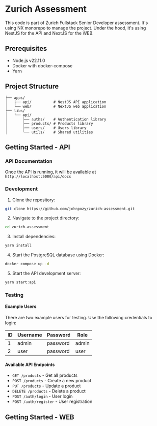 # Zurich Assessment
This code is part of Zurich Fullstack Senior Developer assessment. It's using NX monorepo to manage the project. Under the hood, it's using NestJS for the API and NextJS for the WEB.

## Prerequisites

- Node.js v22.11.0
- Docker with docker-compose
- Yarn

## Project Structure

```
├── apps/
│   ├── api/          # NestJS API application
│   └── web/          # NextJS web application
├── libs/
│   └── api/
│       ├── auths/    # Authentication library
│       ├── products/ # Products library
│       ├── users/    # Users library
│       └── utils/    # Shared utilities
```

## Getting Started - API

### API Documentation
Once the API is running, it will be available at `http://localhost:5000/api/docs`

### Development

1. Clone the repository:
```bash
git clone https://github.com/johnpozy/zurich-assessment.git
```
2. Navigate to the project directory:
```bash
cd zurich-assessment
```
3. Install dependencies:
```bash
yarn install
```
4. Start the PostgreSQL database using Docker:
```bash
docker compose up -d
```
5. Start the API development server:
```bash
yarn start:api
```

### Testing

#### Example Users
There are two example users for testing. Use the following credentials to login:

| ID | Username | Password | Role  |
|----|----------|----------|-------|
| 1  | admin    | password | admin |
| 2  | user     | password | user  |

#### Available API Endpoints
- `GET /products` - Get all products
- `POST /products` - Create a new product
- `PUT /products` - Update a product
- `DELETE /products` - Delete a product
- `POST /auth/login` - User login
- `POST /auth/register` - User registration

## Getting Started - WEB
